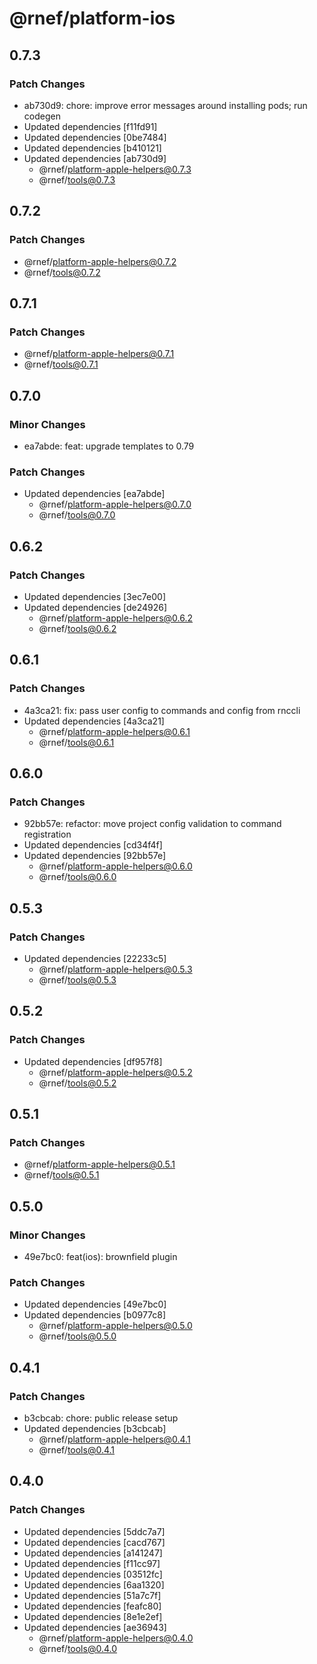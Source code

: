 # @rnef/platform-ios

## 0.7.3

### Patch Changes

- ab730d9: chore: improve error messages around installing pods; run codegen
- Updated dependencies [f11fd91]
- Updated dependencies [0be7484]
- Updated dependencies [b410121]
- Updated dependencies [ab730d9]
  - @rnef/platform-apple-helpers@0.7.3
  - @rnef/tools@0.7.3

## 0.7.2

### Patch Changes

- @rnef/platform-apple-helpers@0.7.2
- @rnef/tools@0.7.2

## 0.7.1

### Patch Changes

- @rnef/platform-apple-helpers@0.7.1
- @rnef/tools@0.7.1

## 0.7.0

### Minor Changes

- ea7abde: feat: upgrade templates to 0.79

### Patch Changes

- Updated dependencies [ea7abde]
  - @rnef/platform-apple-helpers@0.7.0
  - @rnef/tools@0.7.0

## 0.6.2

### Patch Changes

- Updated dependencies [3ec7e00]
- Updated dependencies [de24926]
  - @rnef/platform-apple-helpers@0.6.2
  - @rnef/tools@0.6.2

## 0.6.1

### Patch Changes

- 4a3ca21: fix: pass user config to commands and config from rnccli
- Updated dependencies [4a3ca21]
  - @rnef/platform-apple-helpers@0.6.1
  - @rnef/tools@0.6.1

## 0.6.0

### Patch Changes

- 92bb57e: refactor: move project config validation to command registration
- Updated dependencies [cd34f4f]
- Updated dependencies [92bb57e]
  - @rnef/platform-apple-helpers@0.6.0
  - @rnef/tools@0.6.0

## 0.5.3

### Patch Changes

- Updated dependencies [22233c5]
  - @rnef/platform-apple-helpers@0.5.3
  - @rnef/tools@0.5.3

## 0.5.2

### Patch Changes

- Updated dependencies [df957f8]
  - @rnef/platform-apple-helpers@0.5.2
  - @rnef/tools@0.5.2

## 0.5.1

### Patch Changes

- @rnef/platform-apple-helpers@0.5.1
- @rnef/tools@0.5.1

## 0.5.0

### Minor Changes

- 49e7bc0: feat(ios): brownfield plugin

### Patch Changes

- Updated dependencies [49e7bc0]
- Updated dependencies [b0977c8]
  - @rnef/platform-apple-helpers@0.5.0
  - @rnef/tools@0.5.0

## 0.4.1

### Patch Changes

- b3cbcab: chore: public release setup
- Updated dependencies [b3cbcab]
  - @rnef/platform-apple-helpers@0.4.1
  - @rnef/tools@0.4.1

## 0.4.0

### Patch Changes

- Updated dependencies [5ddc7a7]
- Updated dependencies [cacd767]
- Updated dependencies [a141247]
- Updated dependencies [f11cc97]
- Updated dependencies [03512fc]
- Updated dependencies [6aa1320]
- Updated dependencies [51a7c7f]
- Updated dependencies [feafc80]
- Updated dependencies [8e1e2ef]
- Updated dependencies [ae36943]
  - @rnef/platform-apple-helpers@0.4.0
  - @rnef/tools@0.4.0
